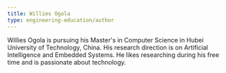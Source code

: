 ```yaml
---
title: Willies Ogola
type: engineering-education/author
---
```

Willies Ogola is pursuing his Master's in Computer Science in Hubei University of Technology, China. His research direction is on Artificial Intelligence and Embedded Systems. He likes researching during his free time and is passionate about technology.
